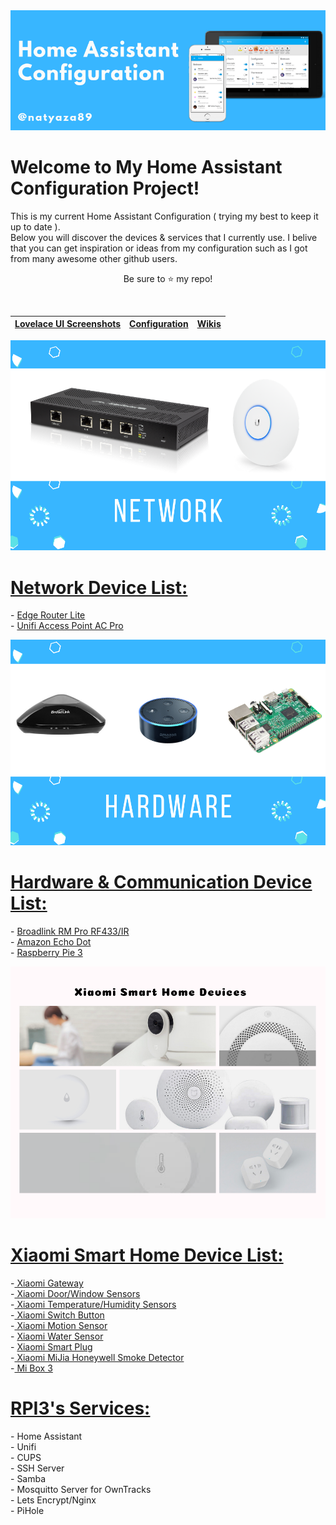  
<!--
<img src="https://github.com/natylaza89/Home-Assistant/blob/master/HA%20Screenshots/main.png">
-->
<center>
<img src="https://github.com/natylaza89/Home-Assistant/blob/master/pics/mainbanner.png"><br>
</center>

<h1>Welcome to My Home Assistant Configuration Project!<br></h1>
<p>
This is my current Home Assistant Configuration ( trying my best to keep it up to date ).<br>
Below you will discover the devices & services that I currently use.
I belive that you can get inspiration or ideas from my configuration such as I got from many awesome other github users.
</p>

<p align="center">Be sure to <g-emoji class="g-emoji" alias="star" fallback-src="https://assets-cdn.github.com/images/icons/emoji/unicode/2b50.png">⭐️</g-emoji> my repo!</p>
<br>
 
<table>
<thead>
<tr>
<th><a href="https://github.com/natylaza89/Home-Assistant/tree/master/HA%20Screenshots">Lovelace UI Screenshots</a></th>
<th><a href="">Configuration</a></th>
<th><a href="https://github.com/natylaza89/Home-Assistant/wiki">Wikis</a></th>
</tr>
</thead></table>

<center>  
<img src="https://github.com/natylaza89/Home-Assistant/blob/master/pics/network.png">
</center>

<h1><u>Network Device List:</u></h1>
<p>
 - <a href="https://www.amazon.co.uk/UBIQUITI-Networks-ERLITE-ERLite-3-Router/dp/B00HXT8EKE/ref=sr_1_5?s=computers&srs=3998560031&ie=UTF8&qid=1540211918&sr=1-5">Edge Router Lite</a> <br>
- <a href="https://www.amazon.de/gp/product/B016XYQ3WK/ref=oh_aui_detailpage_o00_s00?ie=UTF8&psc=1">Unifi Access Point AC Pro</a> <br>
</p>

<center>  
<img src="https://github.com/natylaza89/Home-Assistant/blob/master/pics/hardware.png">
</center>

<h1><u>Hardware & Communication Device List:</u></h1>
<p>
 - <a href="https://www.gearbest.com/smart-home-controls/pp_255607.html?wid=1433363">Broadlink RM Pro RF433/IR</a> <br>
 - <a href="https://www.amazon.com/gp/product/B01DFKC2SO/ref=oh_aui_detailpage_o00_s01?ie=UTF8&psc=1">Amazon Echo Dot</a> <br>
 - <a href="https://www.gearbest.com/raspberry-pi/pp_354347.html?wid=1433363">Raspberry Pie 3</a>
</p>

<center>  
<img src="https://github.com/natylaza89/Home-Assistant/blob/master/pics/xiaomi.png">
</center>

<h1><u>Xiaomi Smart Home Device List:</u></h1>
<p>
-<a href="https://www.gearbest.com/alarm-systems/pp_345588.html?wid=1433363"> Xiaomi Gateway </a><br>
-<a href="https://www.gearbest.com/smart-light-bulb/pp_257677.html?wid=1433363"> Xiaomi Door/Window Sensors</a> <br>
-<a href="https://www.gearbest.com/living-appliances/pp_344665.html?wid=1433363"> Xiaomi Temperature/Humidity Sensors </a><br>
-<a href="https://www.gearbest.com/smart-light-bulb/pp_257679.html?wid=1433363"> Xiaomi Switch Button</a><br>
-<a href="https://www.banggood.com/Original-Xiaomi-Intelligent-Human-Sensor-Control-Smart-Home-Suit-Kit-Accessory-p-1017540.html?rmmds=search&cur_warehouse=CN"> Xiaomi Motion Sensor</a><br>
- <a href="https://www.gearbest.com/home-smart-improvements/pp_668897.html?wid=1433363">Xiaomi Water Sensor</a><br>
- <a href="https://www.gearbest.com/power-strips/pp_341431.html?wid=1433363">Xiaomi Smart Plug</a><br>
-<a href="https://www.gearbest.com/alarm-systems/pp_615081.html?wid=1433363"> Xiaomi MiJia Honeywell Smoke Detector</a><br>
-<a href="https://www.banggood.com/Xiaomi-Mi-Box-Amlogic-S905X-2GB-RAM-8GB-ROM-TV-Box-International-Version-p-1182281.html?rmmds=search"> Mi Box 3 </a> <br>
</p>

<h1><u>RPI3's Services:</u></h1>
<p>
- Home Assistant <br>
- Unifi <br>
- CUPS <br>
- SSH Server<br>
- Samba <br>
- Mosquitto Server for OwnTracks <br> 
- Lets Encrypt/Nginx <br>
- PiHole <br>
</p>
 </center>
